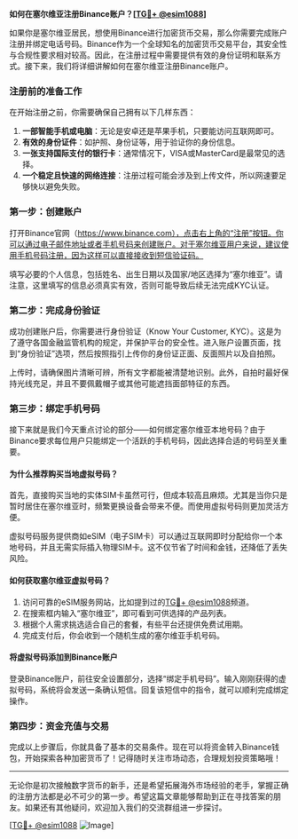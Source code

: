 **如何在塞尔维亚注册Binance账户？[[TG💪+ @esim1088](https://t.me/s/esim1088)]**

如果你是塞尔维亚居民，想使用Binance进行加密货币交易，那么你需要完成账户注册并绑定电话号码。Binance作为一个全球知名的加密货币交易平台，其安全性与合规性要求相对较高。因此，在注册过程中需要提供有效的身份证明和联系方式。接下来，我们将详细讲解如何在塞尔维亚注册Binance账户。

### 注册前的准备工作

在开始注册之前，你需要确保自己拥有以下几样东西：

1. **一部智能手机或电脑**：无论是安卓还是苹果手机，只要能访问互联网即可。
2. **有效的身份证件**：如护照、身份证等，用于验证你的身份信息。
3. **一张支持国际支付的银行卡**：通常情况下，VISA或MasterCard是最常见的选择。
4. **一个稳定且快速的网络连接**：注册过程可能会涉及到上传文件，所以网速要足够快以避免失败。

### 第一步：创建账户

打开Binance官网（https://www.binance.com），点击右上角的“注册”按钮。你可以通过电子邮件地址或者手机号码来创建账户。对于塞尔维亚用户来说，建议使用手机号码注册，因为这样可以直接接收到短信验证码。

填写必要的个人信息，包括姓名、出生日期以及国家/地区选择为“塞尔维亚”。请注意，这里填写的信息必须真实有效，否则可能导致后续无法完成KYC认证。

### 第二步：完成身份验证

成功创建账户后，你需要进行身份验证（Know Your Customer, KYC）。这是为了遵守各国金融监管机构的规定，并保护平台的安全性。进入账户设置页面，找到“身份验证”选项，然后按照指引上传你的身份证正面、反面照片以及自拍照。

上传时，请确保图片清晰可辨，所有文字都能被清楚地识别。此外，自拍时最好保持光线充足，并且不要佩戴帽子或其他可能遮挡面部特征的东西。

### 第三步：绑定手机号码

接下来就是我们今天重点讨论的部分——如何绑定塞尔维亚本地号码？由于Binance要求每位用户只能绑定一个活跃的手机号码，因此选择合适的号码至关重要。

#### 为什么推荐购买当地虚拟号码？

首先，直接购买当地的实体SIM卡虽然可行，但成本较高且麻烦。尤其是当你只是暂时居住在塞尔维亚时，频繁更换设备会带来不便。而使用虚拟号码则更加灵活方便。

虚拟号码服务提供商如eSIM（电子SIM卡）可以通过互联网即时分配给你一个本地号码，并且无需实际插入物理SIM卡。这不仅节省了时间和金钱，还降低了丢失风险。

#### 如何获取塞尔维亚虚拟号码？

1. 访问可靠的eSIM服务网站，比如提到过的[TG💪+ @esim1088](https://t.me/s/esim1088)频道。
2. 在搜索框内输入“塞尔维亚”，即可看到可供选择的产品列表。
3. 根据个人需求挑选适合自己的套餐，有些平台还提供免费试用期。
4. 完成支付后，你会收到一个随机生成的塞尔维亚手机号码。

#### 将虚拟号码添加到Binance账户

登录Binance账户，前往安全设置部分，选择“绑定手机号码”。输入刚刚获得的虚拟号码，系统将会发送一条确认短信。回复该短信中的指令，就可以顺利完成绑定操作。

### 第四步：资金充值与交易

完成以上步骤后，你就具备了基本的交易条件。现在可以将资金转入Binance钱包，开始探索各种加密货币了！记得随时关注市场动态，合理规划投资策略哦！

---

无论你是初次接触数字货币的新手，还是希望拓展海外市场经验的老手，掌握正确的注册方法都是必不可少的第一步。希望这篇文章能够帮助到正在寻找答案的朋友。如果还有其他疑问，欢迎加入我们的交流群组进一步探讨。

[[TG💪+ @esim1088](https://t.me/s/esim1088) ![Image](https://i.postimg.cc/4NQfJmqS/Snipaste-2025-05-13-00-14-12.png)]